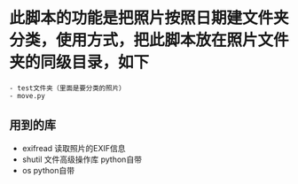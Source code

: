 # 此脚本的功能是把照片按照日期建文件夹分类，使用方式，把此脚本放在照片文件夹的同级目录，如下
    - test文件夹（里面是要分类的照片）
    - move.py


## 用到的库
 - exifread 读取照片的EXIF信息
 - shutil 文件高级操作库 python自带
 - os python自带